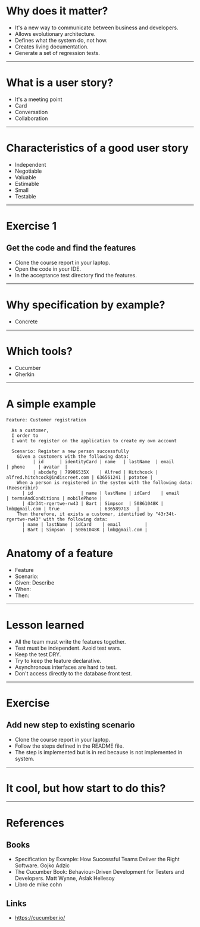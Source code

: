 # Why does it matter?

* It's a new way to communicate between business and developers.
* Allows evolutionary architecture.
* Defines what the system do, not how.
* Creates living documentation.
* Generate a set of regression tests.

---

# What is a user story?

 * It's a meeting point
 * Card
 * Conversation
 * Collaboration
 
---

# Characteristics of a good user story 

* Independent
* Negotiable
* Valuable 
* Estimable
* Small
* Testable

---

# Exercise 1
    
## Get the code and find the features

* Clone the course report in your laptop.
* Open the code in your IDE.
* In the acceptance test directory find the features.  

---

# Why specification by example?

* Concrete

---

# Which tools?

  * Cucumber  
  * Gherkin

---


# A simple example
  
```
Feature: Customer registration

  As a customer,
  I order to 
  I want to register on the application to create my own account
    
  Scenario: Register a new person successfully
    Given a customers with the following data:
          | id      | identityCard | name   | lastName  | email                           | phone     | avatar  |
          | abcdefg | 79986535X    | Alfred | Hitchcock | alfred.hitchcock@indiscreet.com | 636561241 | potatoe |
    When a person is registered in the system with the following data: (Reescribir)
      | id                  | name | lastName | idCard    | email         | termsAndConditions | mobilePhone |
      | 43r34t-rgertwe-rw43 | Bart | Simpson  | 50861048K | lmb@gmail.com | true               | 636589713   |
    Then therefore, it exists a customer, identified by "43r34t-rgertwe-rw43" with the following data:
      | name | lastName | idCard    | email         |
      | Bart | Simpson  | 50861048K | lmb@gmail.com |

``` 
  

# Anatomy of a feature

* Feature
* Scenario:
* Given: Describe  
* When:
* Then:
  
---  

# Lesson learned

* All the team must write the features together.
* Test must be independent. Avoid test wars.
* Keep the test DRY.
* Try to keep the feature declarative.
* Asynchronous interfaces are hard to test.
* Don't access directly to the database front test.

---

# Exercise 
    
## Add new step to existing scenario

* Clone the course report in your laptop.
* Follow the steps defined in the README file.       
* The step is implemented but is in red because is not implemented in system.
 
---

# It cool, but how start to do this?

---
# References

## Books

* Specification by Example: How Successful Teams Deliver the Right Software. Gojko Adzic
* The Cucumber Book: Behaviour-Driven Development for Testers and Developers. Matt Wynne, Aslak Hellesoy
* Libro de mike cohn

## Links

* https://cucumber.io/
